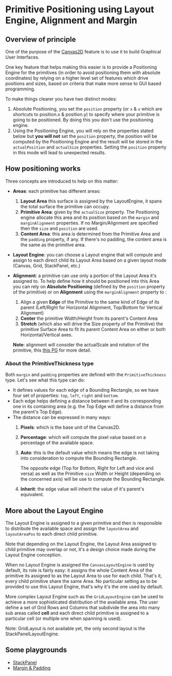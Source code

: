 # Primitive Positioning using Layout Engine, Alignment and Margin

## Overview of principle

One of the purpose of the [Canvas2D](http://doc.babylonjs.com/extensions/Canvas2D_Home) feature is to use it to build Graphical User Interfaces.

One key feature that helps making this easier is to provide a Positioning Engine for the primitives (in order to avoid positioning them with absolute coordinates) by relying on a higher level set of features which drive positions and sizes, based on criteria that make more sense to GUI based programming.

To make things clearer you have two distinct modes:

1. Absolute Positioning, you set the `position` property (or `x` & `x` which are shortcuts to position.x & position.y) to specify where your primitive is going to be positioned. By doing this you don't use the positioning engine.
2. Using the Positioning Engine, you will rely on the properties stated below but **you will not** set the `position` property, the position will be computed by the Positioning Engine and the result will be stored in the `actualPosition` and `actualSize` properties. Setting the `position` property in this mode will lead to unexpected results.

## How positioning works

Three concepts are introduced to help on this matter:

 - **Areas**: each primitive has different areas:
    1. **Layout Area** this surface is assigned by the LayoutEngine, it spans the total surface the primitive can occupy.
    2. **Primitive Area**: given by the `actualSize` property. The Positioning engine allocate this area and its position based on the `margin` and `marginAlignment` properties. If no Margin/Alignment are specified then the `size` and `position` are used.
    3. **Content Area**: this area is determined from the Primitive Area and the `padding` property, if any. If there's no padding, the content area is the same as the primitive area.
 - **Layout Engine**: you can choose a Layout engine that will compute and assign to each direct child its  Layout Area based on a given layout mode (Canvas, Grid, StackPanel, etc.)
 - **Alignment**: a primitive can use only a portion of the Layout Area it's assigned to. To help define how it should be positioned into this Area you can rely on **Absolute Positioning** (defined by the `position` property of the primitive) or on **Alignment** using the `marginAlignment` property to :
    1. Align a given **Edge** of the Primitive to the same kind of Edge of its parent (Left/Right for Horizontal Alignment, Top/Bottom for Vertical Alignment)
    2. **Center** the primitive Width/Height from its parent's Content Area 
    3. **Stretch** (which also will drive the Size property of the Primitive) the primitive Surface Area to fit its parent Content Area on either or both Horizontal/Vertical axes.
    
    **Note**: alignment will consider the actualScale and rotation of the primitive, this [this PG](https://www.babylonjs-playground.com/#BN6OY) for more detail.

### About the PrimitiveThickness type

Both `margin` and `padding` properties are defined with the `PrimitiveThickness` type. Let's see what this type can do:

 - It defines values for each edge of a Bounding Rectangle, so we have four set of properties: `top`, `left`, `right` and `bottom`.
 - Each edge helps defining a distance between it and its corresponding one in its containing area (e.g. the Top Edge will define a distance from the parent's Top Edge).
 - The distance can be expressed in many ways:
    1. **Pixels**: which is the base unit of the Canvas2D.
    2. **Percentage**: which will compute the pixel value based on a percentage of the available space.
    3. **Auto**: this is the default value which means the edge is not taking into consideration to compute the Bounding Rectangle.
    
        The opposite edge (Top for Bottom, Right for Left and vice and versa) as well as the Primitive `size` Width or Height (depending on the concerned axis) will be use to compute the Bounding Rectangle.
    4. **Inherit**: the edge value will inherit the value of it's parent's equivalent.


## More about the Layout Engine

The Layout Engine is assigned to a given primitive and then is responsible to distribute the available space and assign the `layoutArea` and `layoutAreaPos` to each direct child primitive.

Note that depending on the Layout Engine, the Layout Area assigned to child primitive may overlap or not, it's a design choice made during the Layout Engine conception.

When no Layout Engine is assigned the `CanvasLayoutEngine` is used by default, its role is fairly easy: it assigns the whole Content Area of the primitive its assigned to as the Layout Area to use for each child. That's it, every child primitive share the same Area. No particular setting as to be provided to use this Layout Engine, that's why it's the one used by default.

More complex Layout Engine such as the `GridLayoutEngine` can be used to achieve a more sophisticated distribution of the available area. The user define a set of Grid Rows and Columns that subdivide the area into many sub areas called **cell** and each direct child primitive is assigned to a particular cell (or multiple one when spanning is used).

Note: GridLayout is not available yet, the only second layout is the StackPanelLayoutEngine.

## Some playgrounds

- [StackPanel](http://www.babylonjs-playground.com/#CMZLC#7)
- [Margin & Padding](http://www.babylonjs-playground.com/#2DD9TG#3)








